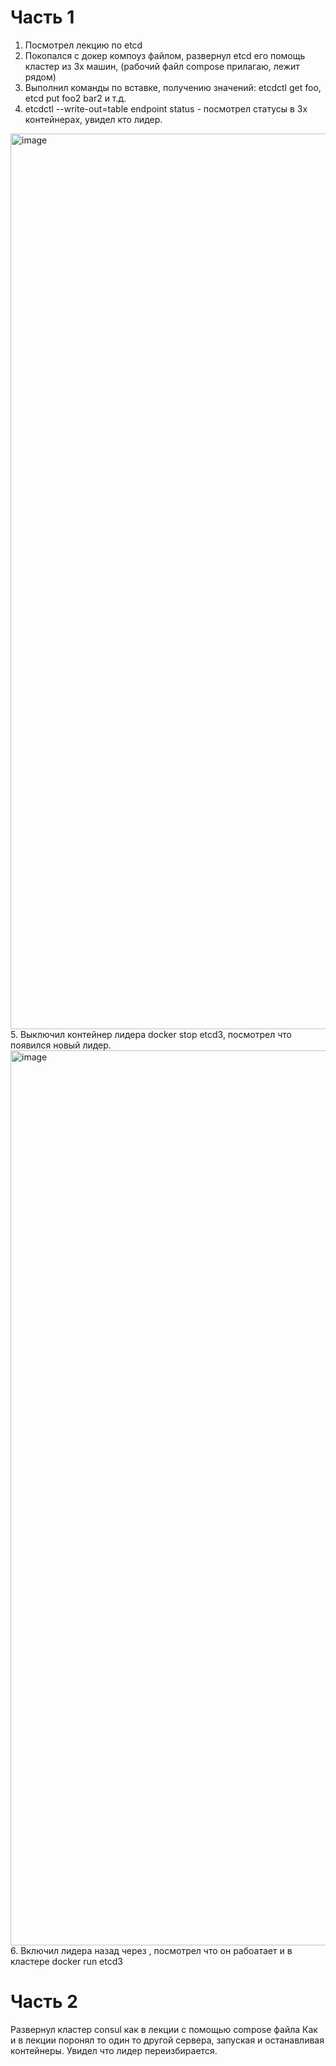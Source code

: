 # Часть 1
1. Посмотрел лекцию по etcd
2. Покопался с докер компоуз файлом, развернул etcd его помощь кластер из 3х машин, (рабочий файл compose прилагаю, лежит рядом)
3. Выполнил команды по вставке, получению значений: etcdctl get foo, etcd put foo2 bar2 и т.д.
4. etcdctl --write-out=table endpoint status - посмотрел статусы в 3х контейнерах, увидел кто лидер.
<img width="1433" alt="image" src="https://github.com/Rutkovski/NoSql/assets/64417045/52bc7c0c-80bf-43d0-82eb-d7f73a1fd014">
5. Выключил контейнер лидера  docker stop etcd3, посмотрел что появился новый лидер.
<img width="1432" alt="image" src="https://github.com/Rutkovski/NoSql/assets/64417045/eacf979e-7988-42ce-babb-1d8ff4c8f18a">
6. Включил лидера назад через , посмотрел что он рабоатает и в кластере  docker run etcd3 

# Часть 2 

Развернул кластер consul как в лекции с помощью compose файла
Как и в лекции поронял то один то другой сервера, запуская и останавливая контейнеры.
Увидел что лидер переизбирается.
